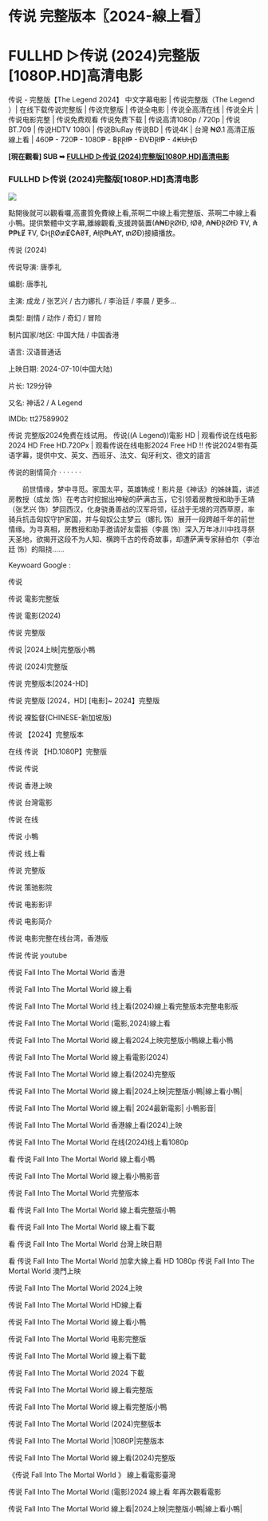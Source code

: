 # 传说 完整版本〖2024-線上看〗

<h1>FULLHD ▷传说 (2024)完整版[1080P.HD]高清电影</h1>
<p dir="auto"></p>
传说 - 完整版【The Legend 2024】 中文字幕电影 | 传说完整版（The Legend ）| 在线下载传说完整版 | 传说完整版 | 传说全电影 | 传说全高清在线 | 传说全片 | 传说电影完整 | 传说免费观看 传说免费下载 | 传说高清1080p / 720p | 传说BT.709 | 传说HDTV 1080i | 传说BluRay 传说BD | 传说4K | 台灣 ₦Ø.1 高清正版線上看 | 460₱ - 720₱ - 1080₱ - ฿ⱤⱤł₱ - ĐVĐⱤł₱ - 4₭ɄⱧĐ
<p dir="auto"></p>
<p dir="auto"><strong>[現在觀看] SUB ➥ </strong><strong><a href="https://watchflixs.com/zh/movie/1303336" rel="nofollow">FULLHD ▷传说 (2024)完整版[1080P.HD]高清电影</a></strong></p>
<p dir="auto"></p>
<h3>FULLHD ▷传说 (2024)完整版[1080P.HD]高清电影</h3>
<img src="https://i.ytimg.com/vi/REM8GZtYbYQ/sddefault.jpg"/>
<p dir="auto"></p>
點開後就可以觀看囉,高畫質免費線上看,茶啊二中線上看完整版、茶啊二中線上看小鴨。提供繁體中文字幕,離線觀看,支援跨裝置(₳₦ĐⱤØłĐ, łØ₴, ₳₦ĐⱤØłĐ ₮V, ₳₱₱ⱠɆ ₮V, ₵ⱧⱤØ₥Ɇ₵₳₴₮, ₳łⱤ₱Ⱡ₳Ɏ, ₥ØĐ)接續播放。
<p dir="auto"></p>
传说 (2024)<p dir="auto"></p>
传说导演: 唐季礼<p dir="auto"></p>
编剧: 唐季礼<p dir="auto"></p>
主演: 成龙 / 张艺兴 / 古力娜扎 / 李治廷 / 李晨 / 更多...<p dir="auto"></p>
类型: 剧情 / 动作 / 奇幻 / 冒险<p dir="auto"></p>
制片国家/地区: 中国大陆 / 中国香港<p dir="auto"></p>
语言: 汉语普通话<p dir="auto"></p>
上映日期: 2024-07-10(中国大陆)<p dir="auto"></p>
片长: 129分钟<p dir="auto"></p>
又名: 神话2 / A Legend<p dir="auto"></p>
IMDb: tt27589902<p dir="auto"></p>
<p dir="auto"></p>
传说 完整版2024免费在线试用。 传说((A Legend))電影 HD | 观看传说在线电影2024 HD Free HD.720Px | 观看传说在线电影2024 Free HD !! 传说2024带有英语字幕，提供中文、英文、西班牙、法文、匈牙利文、德文的語言
<p dir="auto"></p>
传说的剧情简介 · · · · · ·<p dir="auto"></p>
　　前世情缘，梦中寻觅。家国太平，英雄铸成！影片是《神话》的姊妹篇，讲述房教授（成龙 饰）在考古时挖掘出神秘的萨满古玉，它引领着房教授和助手王靖（张艺兴 饰）梦回西汉，化身骁勇善战的汉军将领，征战于无垠的河西草原，率骑兵抗击匈奴守护家国，并与匈奴公主梦云（娜扎 饰）展开一段跨越千年的前世情缘。为寻真相，房教授和助手邀请好友雷振（李晨 饰）深入万年冰川中找寻祭天圣地，欲揭开这段不为人知、横跨千古的传奇故事，却遭萨满专家赫伯尔（李治廷 饰）的阻挠……
<p dir="auto"></p>
Keywoard Google :
<p dir="auto"></p>
传说<p dir="auto"></p>
传说 電影完整版<p dir="auto"></p>
传说 電影(2024)<p dir="auto"></p>
传说 完整版<p dir="auto"></p>
传说 |2024上映|完整版小鴨<p dir="auto"></p>
传说 (2024)完整版<p dir="auto"></p>
传说 完整版本[2024-HD]<p dir="auto"></p>
传说 完整版 [2024，HD] [电影]~ 2024】完整版<p dir="auto"></p>
传说 裸監督(CHINESE-新加坡版)<p dir="auto"></p>
传说 【2024】完整版本<p dir="auto"></p>
在线 传说 【HD.1080P】完整版<p dir="auto"></p>
传说 传说<p dir="auto"></p>
传说 香港上映<p dir="auto"></p>
传说 台灣電影<p dir="auto"></p>
传说 在线<p dir="auto"></p>
传说 小鴨<p dir="auto"></p>
传说 线上看<p dir="auto"></p>
传说 完整版<p dir="auto"></p>
传说 策驰影院<p dir="auto"></p>
传说 电影影评<p dir="auto"></p>
传说 电影简介<p dir="auto"></p>
传说 电影完整在线台湾，香港版<p dir="auto"></p>
传说 传说 youtube<p dir="auto"></p>
传说 Fall Into The Mortal World 香港<p dir="auto"></p>
传说 Fall Into The Mortal World 線上看<p dir="auto"></p>
传说 Fall Into The Mortal World 线上看(2024)線上看完整版本完整电影版<p dir="auto"></p>
传说 Fall Into The Mortal World (電影,2024)線上看<p dir="auto"></p>
传说 Fall Into The Mortal World 線上看2024上映完整版小鴨線上看小鴨<p dir="auto"></p>
传说 Fall Into The Mortal World 線上看電影(2024)<p dir="auto"></p>
传说 Fall Into The Mortal World 線上看(2024)完整版<p dir="auto"></p>
传说 Fall Into The Mortal World 線上看|2024上映|完整版小鴨|線上看小鴨|<p dir="auto"></p>
传说 Fall Into The Mortal World 線上看| 2024最新電影| 小鴨影音|<p dir="auto"></p>
传说 Fall Into The Mortal World 香港線上看(2024)上映<p dir="auto"></p>
传说 Fall Into The Mortal World 在线(2024)线上看1080p<p dir="auto"></p>
看 传说 Fall Into The Mortal World 線上看小鴨<p dir="auto"></p>
传说 Fall Into The Mortal World 線上看小鴨影音<p dir="auto"></p>
传说 Fall Into The Mortal World 完整版本<p dir="auto"></p>
看 传说 Fall Into The Mortal World 線上看完整版小鴨<p dir="auto"></p>
看 传说 Fall Into The Mortal World 線上看下載<p dir="auto"></p>
看 传说 Fall Into The Mortal World 台灣上映日期<p dir="auto"></p>
看 传说 Fall Into The Mortal World 加拿大線上看 HD 1080p
传说 Fall Into The Mortal World 澳門上映<p dir="auto"></p>
传说 Fall Into The Mortal World 2024上映<p dir="auto"></p>
传说 Fall Into The Mortal World HD線上看<p dir="auto"></p>
传说 Fall Into The Mortal World 線上看小鴨<p dir="auto"></p>
传说 Fall Into The Mortal World 电影完整版<p dir="auto"></p>
传说 Fall Into The Mortal World 線上看下載<p dir="auto"></p>
传说 Fall Into The Mortal World 2024 下載<p dir="auto"></p>
传说 Fall Into The Mortal World 線上看完整版<p dir="auto"></p>
传说 Fall Into The Mortal World 線上看完整版小鴨<p dir="auto"></p>
传说 Fall Into The Mortal World (2024)完整版本<p dir="auto"></p>
传说 Fall Into The Mortal World |1080P|完整版本<p dir="auto"></p>
传说 Fall Into The Mortal World 線上看(2024)完整版<p dir="auto"></p>
《传说 Fall Into The Mortal World 》 線上看電影臺灣<p dir="auto"></p>
传说 Fall Into The Mortal World (電影)2024 線上看 年再次觀看電影<p dir="auto"></p>
传说 Fall Into The Mortal World 線上看|2024上映|完整版小鴨|線上看小鴨|<p dir="auto"></p>
